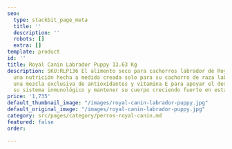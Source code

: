 ```yaml
---
seo:
  type: stackbit_page_meta
  title: ''
  description: ''
  robots: []
  extra: []
template: product
id: ''
title: Royal Canin Labrador Puppy 13.63 Kg
description: SKU:RLP136 El alimento seco para cachorros labrador de Royal Canin significa
  una nutrición hecha a medida creada solo para su cachorro de raza labrador. Con
  una mezcla exclusiva de antioxidantes y vitamina E para apoyar el desarrollo de
  su sistema inmunológico y mantener su cuerpo creciendo fuerte en esta etapa importante.
price: '1,735'
default_thumbnail_image: "/images/royal-canin-labrador-puppy.jpg"
default_original_image: "/images/royal-canin-labrador-puppy.jpg"
category: src/pages/category/perros-royal-canin.md
featured: false
order: 

---
```

